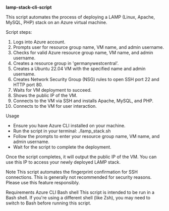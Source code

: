 **lamp-stack-cli-script**

This script automates the process of deploying a LAMP (Linux, Apache, MySQL, PHP) stack on an Azure virtual machine.

Script steps:
1. Logs into Azure account.
2. Prompts user for resource group name, VM name, and admin username.
3. Checks for valid Azure resource group name, VM name, and admin username.
4. Creates a resource group in 'germanywestcentral'.
5. Creates a Ubuntu 22.04 VM with the specified name and admin username.
6. Creates Network Security Group (NSG) rules to open SSH port 22 and HTTP port 80.
7. Waits for VM deployment to succeed.
8. Shows the public IP of the VM.
9. Connects to the VM via SSH and installs Apache, MySQL, and PHP.
10. Connects to the VM for user interaction.

Usage
- Ensure you have Azure CLI installed on your machine.
- Run the script in your terminal: ./lamp_stack.sh
- Follow the prompts to enter your resource group name, VM name, and admin username.
- Wait for the script to complete the deployment.

Once the script completes, it will output the public IP of the VM. You can use this IP to access your newly deployed LAMP stack.

Note
This script automates the fingerprint confirmation for SSH connections. This is generally not recommended for security reasons. Please use this feature responsibly.

Requirements
Azure CLI
Bash shell
This script is intended to be run in a Bash shell. If you're using a different shell (like Zsh), you may need to switch to Bash before running this script.
